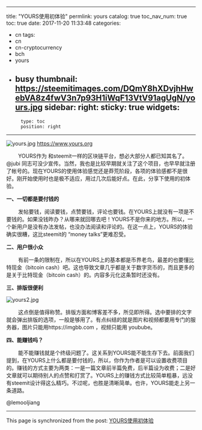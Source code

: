 
---
title: "YOURS使用初体验"
permlink: yours
catalog: true
toc_nav_num: true
toc: true
date: 2017-11-20 11:33:48
categories:
- cn
tags:
- cn
- cn-cryptocurrency
- bch
- yours
- busy
thumbnail: https://steemitimages.com/DQmY8hXDvjhHwebVA8z4fwV3n7p93H1iWqF13VtV91agUgN/yours.jpg
sidebar:
    right:
        sticky: true
widgets:
    -
        type: toc
        position: right
---


![yours.jpg](https://steemitimages.com/DQmY8hXDvjhHwebVA8z4fwV3n7p93H1iWqF13VtV91agUgN/yours.jpg)
https://www.yours.org

&nbsp;&nbsp;&nbsp;&nbsp;&nbsp;&nbsp;&nbsp;&nbsp;YOURS作为 和steemit一样的区块链平台，想必大部分人都已知其名了。 @jubi  同志可没少宣传。当然，我也是比较早期就关注了这个项目，也早早就注册了帐号的。现在YOURS的使用体验感觉还是莽荒阶段，各项的体验感都不是很好。刚开始使用时也是极不适应，用过几次后能好点。在此，分享下使用的初体验。

**一、一切都是要付钱的**

&nbsp;&nbsp;&nbsp;&nbsp;&nbsp;&nbsp;&nbsp;&nbsp;发帖要钱，阅读要钱，点赞要钱，评论也要钱。在YOURS上就没有一项是不要钱的。如果没钱昨办？从哪来就回哪去吧！YOURS不是你来的地方。所以，一个新用户是没有办法发帖，也没办法阅读和评论的。在这一点上，YOURS的体验确实很糟，这比steemit的 “money talks”更难忍受。

**二、用户很小众**

&nbsp;&nbsp;&nbsp;&nbsp;&nbsp;&nbsp;&nbsp;&nbsp;有前一条的限制在，所以在YOURS上的基本都是币界老鸟，最差的也要懂比特现金（bitcoin cash）吧。这也导致文章几乎都是关于数字货币的，而且更多的是关于比特现金（bitcoin cash）的。内容多元化这条暂时还没有。

**三、排版很便利**

![yours2.jpg](https://steemitimages.com/DQmcQadEuBEbcUzMo6bVQXnjHMkAtfNku8PMacnX2p9u3rY/yours2.jpg)

&nbsp;&nbsp;&nbsp;&nbsp;&nbsp;&nbsp;&nbsp;&nbsp;这点倒是值得称赞。排版方面和博客差不多，所见即所得。选中要排的文字就会弹出排版的选项，一般是够用了。有点纠结的就是图片和视频都要用专门的服务器，图片只能用https://imgbb.com ，视频只能用 youbube。

**四、能赚钱吗？**

&nbsp;&nbsp;&nbsp;&nbsp;&nbsp;&nbsp;&nbsp;&nbsp;能不能赚钱就是个终级问题了。这关系到YOURS能不能生存下去。前面我们提到，在YOURS上什么都是要付钱的，所以，你作为作者是可以设置收费项目的。赚钱的方式主要为两类：一是一篇文章前半篇免费，后半篇设为收费；二是好文章就可以期待别人的点赞和打赏了。YOURS上的赚钱方式比较简单粗暴，远没有steemit设计得这么精巧。不过呢，也胜是清晰简单。也许，YOURS能走上另一条道路。

@lemooljiang

- - -

This page is synchronized from the post: [YOURS使用初体验](https://steemit.com/@lemooljiang/yours)
